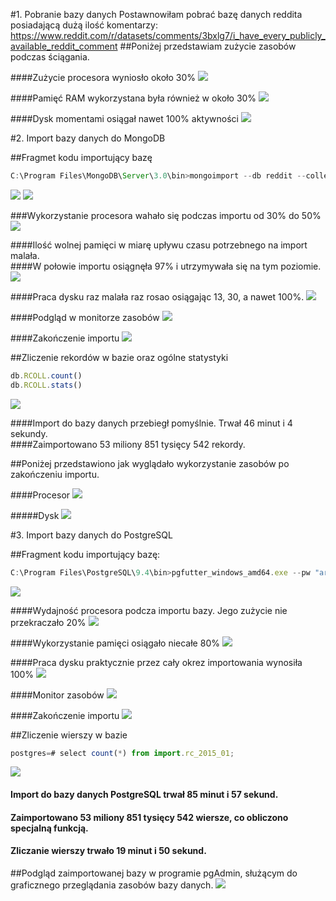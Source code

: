 #1. Pobranie bazy danych
Postawnowiłam pobrać bazę danych reddita posiadającą dużą ilość komentarzy: https://www.reddit.com/r/datasets/comments/3bxlg7/i_have_every_publicly_available_reddit_comment
##Poniżej przedstawiam zużycie zasobów podczas ściągania.

####Zużycie procesora wyniosło około 30%
![](http://i.imgur.com/DQ7bMDI.jpg)

####Pamięć RAM wykorzystana była również w około 30%
![](http://i.imgur.com/esB0gaa.jpg)

####Dysk momentami osiągał nawet 100% aktywności
![](http://i.imgur.com/WzChCD5.jpg)

#2. Import bazy danych do MongoDB

##Fragmet kodu importujący bazę
```javascript
C:\Program Files\MongoDB\Server\3.0\bin>mongoimport --db reddit --collection RCOLL < C:\RC_2015-01\RC_2015-01.json
```

![](http://i.imgur.com/LvwmE7H.jpg)
![](http://i.imgur.com/i8MiRgH.jpg)

###Wykorzystanie procesora wahało się podczas importu od 30% do 50%
![](http://i.imgur.com/ecXeJ9E.jpg)

####Ilość wolnej pamięci w miarę upływu czasu potrzebnego na import malała.<br>
####W połowie importu osiągnęła 97% i utrzymywała się na tym poziomie.
![](http://i.imgur.com/dX8l3f4.jpg)

####Praca dysku raz malała raz rosao osiągając 13, 30, a nawet 100%.
![](http://i.imgur.com/qYBWe4v.jpg)

####Podgląd w monitorze zasobów
![](http://i.imgur.com/hO4vXgy.jpg)

####Zakończenie importu
![](http://i.imgur.com/x4tOphX.jpg)

##Zliczenie rekordów w bazie oraz ogólne statystyki

```javascript
db.RCOLL.count()
db.RCOLL.stats()
```

![](http://i.imgur.com/pK5X4pk.jpg)

####Import do bazy danych przebiegł pomyślnie. Trwał 46 minut i 4 sekundy.<br> 
####Zaimportowano 53 miliony 851 tysięcy 542 rekordy.

##Poniżej przedstawiono jak wyglądało wykorzystanie zasobów po zakończeniu importu.

####Procesor
![](http://i.imgur.com/7VSFySh.jpg)

#####Dysk
![](http://i.imgur.com/GujY0BB.jpg)


#3. Import bazy danych do PostgreSQL

##Fragment kodu importujący bazę:
```javascript
C:\Program Files\PostgreSQL\9.4\bin>pgfutter_windows_amd64.exe --pw "arka1845" json "C:\RC_2015-01\RC_2015-01.json"
```
![](http://i.imgur.com/WsawwH8.jpg)

####Wydajność procesora podcza importu bazy. Jego zużycie nie przekraczało 20%
![](http://i.imgur.com/gT3ZUxD.jpg)

####Wykorzystanie pamięci osiągało niecałe 80%
![](http://i.imgur.com/07m4xoQ.jpg)

####Praca dysku praktycznie przez cały okrez importowania wynosiła 100%
![](http://i.imgur.com/5fhiYrh.jpg)

####Monitor zasobów
![](http://i.imgur.com/jdBLyFo.jpg)

####Zakończenie importu
![](http://i.imgur.com/ddJCrPr.jpg)

##Zliczenie wierszy w bazie

```javascript
postgres=# select count(*) from import.rc_2015_01;
```

![](http://i.imgur.com/DNB8t2z.jpg)

#### Import do bazy danych PostgreSQL trwał 85 minut i 57 sekund.<br>
#### Zaimportowano 53 miliony 851 tysięcy 542 wiersze, co obliczono specjalną funkcją.<br>
#### Zliczanie wierszy trwało 19 minut i 50 sekund.

##Podgląd zaimportowanej bazy w programie pgAdmin, służącym do graficznego przeglądania zasobów bazy danych.
![](http://i.imgur.com/d5Ozu61.jpg)
